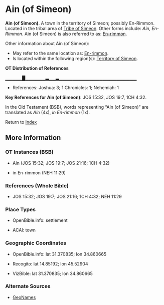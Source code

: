 # Ain (of Simeon)
**Ain (of Simeon)**. 
A town in the territory of Simeon; possibly En-Rimmon. 
Located in the tribal area of [Tribe of Simeon](../../../groups/md/acai/Simeon.md). 
Other forms include: 
*Ain*, *En-Rimmon*. 
Ain (of Simeon) is also referred to as: 
[En-rimmon](En-rimmon.md). 




Other information about Ain (of Simeon):


* May refer to the same location as: 
[En-rimmon](En-rimmon.md). 
* Is located within the following region(s): 
[Territory of Simeon](TerritoryOfSimeon.md). 


**OT Distribution of References**

▁▁▁▁▁█▁▁▁▁▁▁▃▁▁▃▁▁▁▁▁▁▁▁▁▁▁▁▁▁▁▁▁▁▁▁▁▁▁
* References: Joshua: 3; 1 Chronicles: 1; Nehemiah: 1



**Key References for Ain (of Simeon)**: 
JOS 15:32, JOS 19:7, 1CH 4:32. 


In the Old Testament (BSB), words representing “Ain (of Simeon)” are translated as 
*Ain* (4x), *in En-rimmon* (1x). 




Return to [Index](00-Index.md)

## More Information

### OT Instances (BSB)

* Ain (JOS 15:32; JOS 19:7; JOS 21:16; 1CH 4:32)

* in En-rimmon (NEH 11:29)



### References (Whole Bible)

* JOS 15:32; JOS 19:7; JOS 21:16; 1CH 4:32; NEH 11:29


### Place Types

* OpenBible.info: settlement

* ACAI: town



### Geographic Coordinates

* OpenBible.info: lat 31.370835; lon 34.860665

* Recogito: lat 14.85192; lon 45.52904

* VizBible: lat 31.370835; lon 34.860665



### Alternate Sources

* [GeoNames](http://sws.geonames.org/77594)



